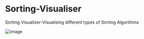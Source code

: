 # Sorting-Visualiser
Sorting Visualizer-Visualising different types of Sorting Algorithms


![image](https://github.com/jivsri/Sorting-Visualiser/assets/100031085/934346e9-bcb9-4a4b-8957-30fd2a9d8396)
